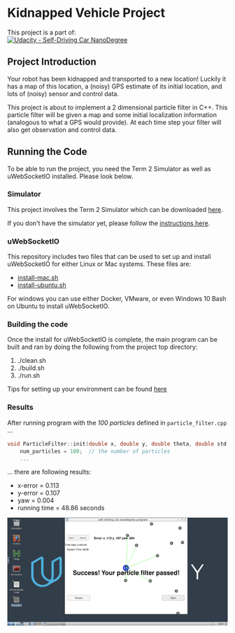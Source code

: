 # Kidnapped Vehicle Project

This project is a part of:  
 [![Udacity - Self-Driving Car NanoDegree](https://s3.amazonaws.com/udacity-sdc/github/shield-carnd.svg)](http://www.udacity.com/drive)

## Project Introduction
Your robot has been kidnapped and transported to a new location! Luckily it has a map of this location, a (noisy) GPS estimate of its initial location, and lots of (noisy) sensor and control data.

This project is about to implement a 2 dimensional particle filter in C++. This particle filter will be given a map and some initial localization information (analogous to what a GPS would provide). At each time step your filter will also get observation and control data.

## Running the Code

To be able to run the project, you need the Term 2 Simulator as well as uWebSocketIO installed. Please look below.

### Simulator

This project involves the Term 2 Simulator which can be downloaded [here](https://github.com/udacity/self-driving-car-sim/releases).

If you don't have the simulator yet, please follow the [instructions here](https://github.com/gregtyminski/Behavioral-Clonning#environment-preparation).

### uWebSocketIO

This repository includes two files that can be used to set up and install uWebSocketIO for either Linux or Mac systems.
These files are:

* [install-mac.sh](install-mac.sh)
* [install-ubuntu.sh](install-ubuntu.sh)

For windows you can use either Docker, VMware, or even Windows 10 Bash on Ubuntu to install uWebSocketIO.

### Building the code

Once the install for uWebSocketIO is complete, the main program can be built and ran by doing the following from the project top directory:

1. ./clean.sh
2. ./build.sh
3. ./run.sh

Tips for setting up your environment can be found [here](https://classroom.udacity.com/nanodegrees/nd013/parts/40f38239-66b6-46ec-ae68-03afd8a601c8/modules/0949fca6-b379-42af-a919-ee50aa304e6a/lessons/f758c44c-5e40-4e01-93b5-1a82aa4e044f/concepts/23d376c7-0195-4276-bdf0-e02f1f3c665d)

### Results

After running program with the *100 particles* defined in `particle_filter.cpp` ...

```cpp
void ParticleFilter::init(double x, double y, double theta, double std[]) {
    num_particles = 100;  // the number of particles
    ...
```

... there are following results:

* x-error 		= 0.113
* y-error 		= 0.107
* yaw				= 0.004
* running time	= 48.86 seconds

![results in Udacity environment](img/particle-filter-udacity-env.png)
